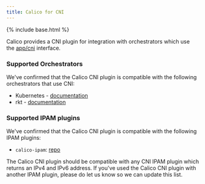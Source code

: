 ```yaml
---
title: Calico for CNI
---
```

{% include base.html %}

Calico provides a CNI plugin for integration with orchestrators which use the [app/cni][appc-repo] interface.

### Supported Orchestrators
We've confirmed that the Calico CNI plugin is compatible with the following orchestrators that use CNI:

- Kubernetes - [documentation]({{base}}/docs/getting-started/kubernetes/calico-kubernetes-overview)
- rkt - [documentation]({{base}}/docs/getting-started/rkt/calico-rkt)

### Supported IPAM plugins
We've confirmed that the Calico CNI plugin is compatible with the following IPAM plugins:

- `calico-ipam`: [repo](https://github.com/projectcalico/calico-cni)

The Calico CNI plugin should be compatible with any CNI IPAM plugin which returns an IPv4 and IPv6 address.  If you've used the Calico CNI plugin with another IPAM plugin, please do let us know so we can update this list.

[appc-repo]: https://github.com/appc/cni
